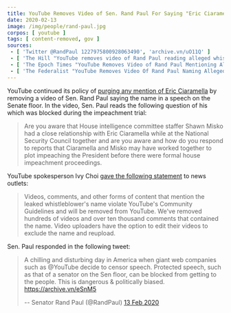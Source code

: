 ```yaml
---
title: YouTube Removes Video of Sen. Rand Paul For Saying "Eric Ciaramella"
date: 2020-02-13
image: /img/people/rand-paul.jpg
corpos: [ youtube ]
tags: [ content-removed, gov ]
sources:
 - [ 'Twitter @RandPaul 1227975800928063490', 'archive.vn/uO11Q' ]
 - [ 'The Hill "YouTube removes video of Rand Paul reading alleged whistleblower''s name on Senate floor" by Justin Wise (13 Feb 2020)', 'archive.vn/6bmlL' ]
 - [ 'The Epoch Times "YouTube Removes Video of Rand Paul Mentioning Alleged Whistleblower''s Name" by Jack Phillips (13 Feb 2020)', 'archive.vn/XTCWe' ]
 - [ 'The Federalist "YouTube Removes Video Of Rand Paul Naming Alleged Ukraine Whistleblower On Senate Floor" by Tristan Justice (13 Feb 2020)', 'archive.vn/xYXDW' ]
---
```


YouTube continued its policy of [purging any mention of Eric
Ciaramella](/e/facebook-youtube-purge-mentions-of-eric-ciaramella-as-alleged-whistleblower/)
by removing a video of Sen. Rand Paul saying the name in a speech on the Senate
floor. In the video, Sen. Paul reads the following question of his which was
blocked during the impeachment trial:
> Are you aware that House intelligence committee staffer Shawn Misko had a
> close relationship with Eric Ciaramella while at the National Security
> Council together and are you aware and how do you respond to reports that
> Ciaramella and Misko may have worked together to plot impeaching the
> President before there were formal house impeachment proceedings.

YouTube spokesperson Ivy Choi [gave the following
statement](https://archive.vn/XTCWe#selection-1147.0-1147.369) to news outlets:
> Videos, comments, and other forms of content that mention the leaked
> whistleblower's name violate YouTube's Community Guidelines and will be
> removed from YouTube. We've removed hundreds of videos and over ten thousand
> comments that contained the name. Video uploaders have the option to edit
> their videos to exclude the name and reupload.

Sen. Paul responded in the following tweet:
> A chilling and disturbing day in America when giant web companies such as
> @YouTube decide to censor speech. Protected speech, such as that of a senator
> on the Sen floor, can be blocked from getting to the people. This is
> dangerous & politically biased. https://archive.vn/eSnM5
>
> -- Senator Rand Paul (@RandPaul) [13 Feb 2020](https://archive.vn/uO11Q)
